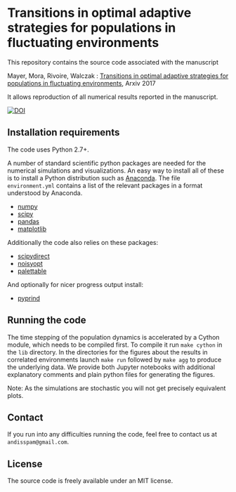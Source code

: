 # Transitions in optimal adaptive strategies for populations in fluctuating environments

This repository contains the source code associated with the manuscript

Mayer, Mora, Rivoire, Walczak : [Transitions in optimal adaptive strategies for populations in fluctuating environments](), Arxiv 2017

It allows reproduction of all numerical results reported in the manuscript.

[![DOI](https://zenodo.org/badge/86507183.svg)](https://zenodo.org/badge/latestdoi/86507183)

## Installation requirements

The code uses Python 2.7+.

A number of standard scientific python packages are needed for the numerical simulations and visualizations. An easy way to install all of these is to install a Python distribution such as [Anaconda](https://www.continuum.io/downloads). The file `environment.yml` contains a list of the relevant packages in a format understood by Anaconda.

- [numpy](http://github.com/numpy/numpy/)
- [scipy](https://github.com/scipy/scipy)
- [pandas](http://github.com/pydata/pandas)
- [matplotlib](http://github.com/matplotlib/matplotlib)

Additionally the code also relies on these packages:

- [scipydirect](http://github.com/andim/scipydirect/)
- [noisyopt](http://github.com/andim/noisyopt)
- [palettable](http://github.com/jiffyclub/palettable)

And optionally for nicer progress output install:

- [pyprind](http://github.com/rasbt/pyprind)

## Running the code

The time stepping of the population dynamics is accelerated by a Cython module, which needs to be compiled first. To compile it run `make cython` in the `lib` directory. In the directories for the figures about the results in correlated environments launch `make run` followed by `make agg` to produce the underlying data. We provide both Jupyter notebooks with additional explanatory comments and plain python files for generating the figures.

Note: As the simulations are stochastic you will not get precisely equivalent plots.

## Contact

If you run into any difficulties running the code, feel free to contact us at `andisspam@gmail.com`.

## License

The source code is freely available under an MIT license.
